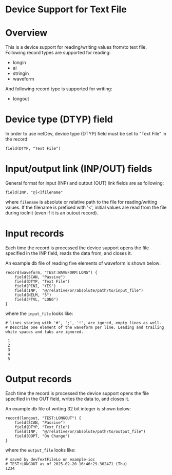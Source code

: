 Device Support for Text File
============================

# Overview

This is a device support for reading/writing values from/to text file. Following record types are supported for reading:
- longin
- ai
- stringin
- waveform

And following record type is supported for writing:
- longout

# Device type (DTYP) field
In order to use netDev, device type (DTYP) field must be set to "Text File" in the record:

`field(DTYP, "Text File")`

# Input/output link (INP/OUT) fields

General format for input (INP) and output (OUT) link fields are as following:

`field(INP, "@[<]filename"`

where `filename` is absolute or relative path to the file for reading/writing values. If the filename is prefixed with '<', initial values are read from the file during iocInit (even if it is an outout record).


# Input records

Each time the record is processed the device support opens the file specified in the INP field, reads the data from, and closes it.

An example db file of reading five elements of waveform is shown below:

```
record(waveform, "TEST:WAVEFORM:LONG") {
    field(SCAN, "Passive")
    field(DTYP, "Text File")
    field(PINI, "YES")
    field(INP,  "@/relative/or/absolute/path/to/input_file")
    field(NELM, "5")
    field(FTVL, "LONG")
}
```

where the `input_file` looks like:

```
# lines staring with '#', ';', '!', are ignred, empty lines as well.
# Describe one element of the waveform per line. Leading and trailing white spaces and tabs are ignored.

 1
 2
 3
 4
 5
```

# Output records

Each time the record is processed the device support opens the file specified in the OUT field, writes the data to, and closes it.

An example db file of writing 32 bit integer is shown below:

```
record(longout, "TEST:LONGOUT") {
    field(SCAN, "Passive")
    field(DTYP, "Text File")
    field(INP,  "@/relative/or/absolute/path/to/output_file")
    field(OOPT, "On Change")
}
```

where the `output_file` looks like:

```
# saved by devTextFileLo on example-ioc
# TEST:LONGOUT as of 2025-02-20 16:46:29.362471 (Thu)
1234
```
